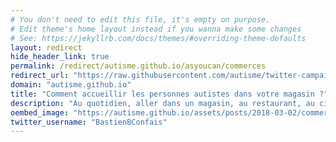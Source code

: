 ```yaml
---
# You don't need to edit this file, it's empty on purpose.
# Edit theme's home layout instead if you wanna make some changes
# See: https://jekyllrb.com/docs/themes/#overriding-theme-defaults
layout: redirect
hide_header_link: true
permalink: /redirect/autisme.github.io/asyoucan/commerces
redirect_url: "https://raw.githubusercontent.com/autisme/twitter-campaign/master/asyoucan/commerces/flyer.pdf"
domain: "autisme.github.io"
title: "Comment accueillir les personnes autistes dans votre magasin ?"
description: "Au quotidien, aller dans un magasin, au restaurant, au cinéma ou tout simplement sortir de chez soi demande aux personnes autistes une grande préparation et de nombreux efforts. En faisant quelques aménagements dans votre magasin, vous leur permettez de faire la même chose que tout le monde. Quant à vous, en plus de donner une bonne image de votre commerce, cela vous attirera de nouveaux clients."
oembed_image: "https://autisme.github.io/assets/posts/2018-03-02/commerces.png"
twitter_username: "BastienBConfais"
---
```


